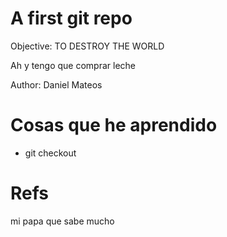 # A first git repo


Objective: TO DESTROY THE WORLD

Ah y tengo que comprar leche

Author: Daniel Mateos


# Cosas que he aprendido

* git checkout


# Refs

mi papa que sabe mucho


